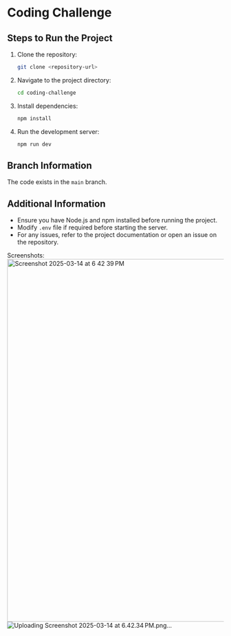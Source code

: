 # Coding Challenge

## Steps to Run the Project

1. Clone the repository:
   ```sh
   git clone <repository-url>
   ```
2. Navigate to the project directory:
   ```sh
   cd coding-challenge
   ```
3. Install dependencies:
   ```sh
   npm install
   ```
4. Run the development server:
   ```sh
   npm run dev
   ```

## Branch Information
The code exists in the `main` branch.

## Additional Information
- Ensure you have Node.js and npm installed before running the project.
- Modify `.env` file if required before starting the server.
- For any issues, refer to the project documentation or open an issue on the repository.


Screenshots: 
<img width="845" alt="Screenshot 2025-03-14 at 6 42 39 PM" src="https://github.com/user-attachments/assets/fab3d3c5-5a69-4e78-99ad-451241c34a02" />
![Uploading Screenshot 2025-03-14 at 6.42.34 PM.png…]()

